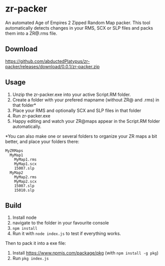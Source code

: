 # zr-packer
An automated Age of Empires 2 Zipped Random Map packer. This tool automatically detects changes in your RMS, SCX or SLP files and packs them into a ZR@.rms file.
## Download
https://github.com/abductedPlatypus/zr-packer/releases/download/0.0.1/zr-packer.zip
## Usage
1. Unzip the zr-packer.exe into your active Script.RM folder.
2. Create a folder with your prefered mapname (without ZR@ and .rms) in that folder*
3. Place your RMS and optionally SCX and SLP files in that folder
4. Run zr-packer.exe
5. Happy editing and watch your ZR@maps appear in the Script.RM folder automatically.

*You can also make one or several folders to organize your ZR maps a bit better, and place your folders there: 
```
MyZRMaps
  MyMap1
    MyMap1.rms
    MyMap1.scx
    15007.slp
  MyMap2
    MyMap2.rms
    MyMap2.scx
    15007.slp
    15010.slp
```

## Build 

1. Install node
2. navigate to the folder in your favourite console
3. `npm install` 
4. Run it with `node index.js` to test if everything works.

Then to pack it into a exe file:
1. Install https://www.npmjs.com/package/pkg (with `npm install -g pkg`)
2. Run `pkg index.js`
